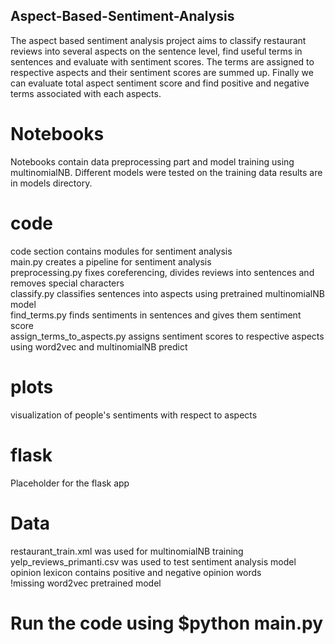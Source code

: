 ## Aspect-Based-Sentiment-Analysis

The aspect based sentiment analysis project aims to classify restaurant reviews into several aspects on the sentence level, find useful terms in sentences and evaluate with sentiment scores. The terms are assigned to respective aspects and their sentiment scores are summed up. Finally we can evaluate total aspect sentiment score and find positive and negative terms associated with each aspects.

# Notebooks
Notebooks contain data preprocessing part and model training using multinomialNB. Different models were tested on the training data
results are in models directory.

# code
code section contains modules for sentiment analysis <br/>
main.py creates a pipeline for sentiment analysis <br/>
preprocessing.py fixes coreferencing, divides reviews into sentences and removes special characters <br/>
classify.py classifies sentences into aspects using pretrained multinomialNB model <br/>
find_terms.py finds sentiments in sentences and gives them sentiment score <br/>
assign_terms_to_aspects.py assigns sentiment scores to respective aspects using word2vec and multinomialNB predict <br/>

# plots
visualization of people's sentiments with respect to aspects <br/>

# flask
Placeholder for the flask app <br/>

# Data
restaurant_train.xml was used for multinomialNB training <br/>
yelp_reviews_primanti.csv was used to test sentiment analysis model <br/>
opinion lexicon contains positive and negative opinion words <br/>
!missing word2vec pretrained model

# Run the code using $python main.py


